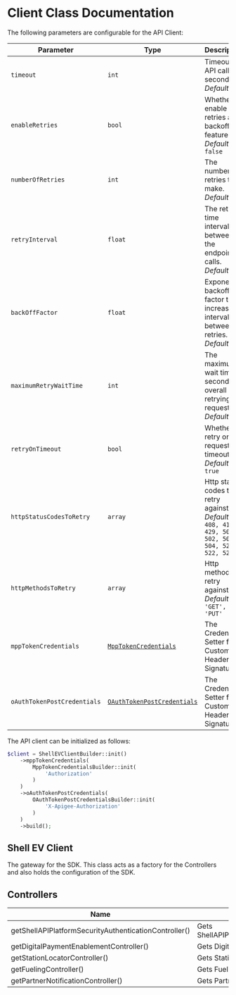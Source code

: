
# Client Class Documentation

The following parameters are configurable for the API Client:

| Parameter | Type | Description |
|  --- | --- | --- |
| `timeout` | `int` | Timeout for API calls in seconds.<br>*Default*: `0` |
| `enableRetries` | `bool` | Whether to enable retries and backoff feature.<br>*Default*: `false` |
| `numberOfRetries` | `int` | The number of retries to make.<br>*Default*: `0` |
| `retryInterval` | `float` | The retry time interval between the endpoint calls.<br>*Default*: `1` |
| `backOffFactor` | `float` | Exponential backoff factor to increase interval between retries.<br>*Default*: `2` |
| `maximumRetryWaitTime` | `int` | The maximum wait time in seconds for overall retrying requests.<br>*Default*: `0` |
| `retryOnTimeout` | `bool` | Whether to retry on request timeout.<br>*Default*: `true` |
| `httpStatusCodesToRetry` | `array` | Http status codes to retry against.<br>*Default*: `408, 413, 429, 500, 502, 503, 504, 521, 522, 524` |
| `httpMethodsToRetry` | `array` | Http methods to retry against.<br>*Default*: `'GET', 'PUT'` |
| `mppTokenCredentials` | [`MppTokenCredentials`]($a/custom-header-signature.md) | The Credentials Setter for Custom Header Signature |
| `oAuthTokenPostCredentials` | [`OAuthTokenPostCredentials`]($a/custom-header-signature-1.md) | The Credentials Setter for Custom Header Signature |

The API client can be initialized as follows:

```php
$client = ShellEVClientBuilder::init()
    ->mppTokenCredentials(
        MppTokenCredentialsBuilder::init(
            'Authorization'
        )
    )
    ->oAuthTokenPostCredentials(
        OAuthTokenPostCredentialsBuilder::init(
            'X-Apigee-Authorization'
        )
    )
    ->build();
```

## Shell EV Client

The gateway for the SDK. This class acts as a factory for the Controllers and also holds the configuration of the SDK.

## Controllers

| Name | Description |
|  --- | --- |
| getShellAPIPlatformSecurityAuthenticationController() | Gets ShellAPIPlatformSecurityAuthenticationController |
| getDigitalPaymentEnablementController() | Gets DigitalPaymentEnablementController |
| getStationLocatorController() | Gets StationLocatorController |
| getFuelingController() | Gets FuelingController |
| getPartnerNotificationController() | Gets PartnerNotificationController |


